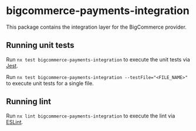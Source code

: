 # bigcommerce-payments-integration

This package contains the integration layer for the BigCommerce provider.

## Running unit tests

Run `nx test bigcommerce-payments-integration` to execute the unit tests via [Jest](https://jestjs.io).

Run `nx test bigcommerce-payments-integration --testFile="<FILE_NAME>"` to execute unit tests for a single file.

## Running lint

Run `nx lint bigcommerce-payments-integration` to execute the lint via [ESLint](https://eslint.org/).
